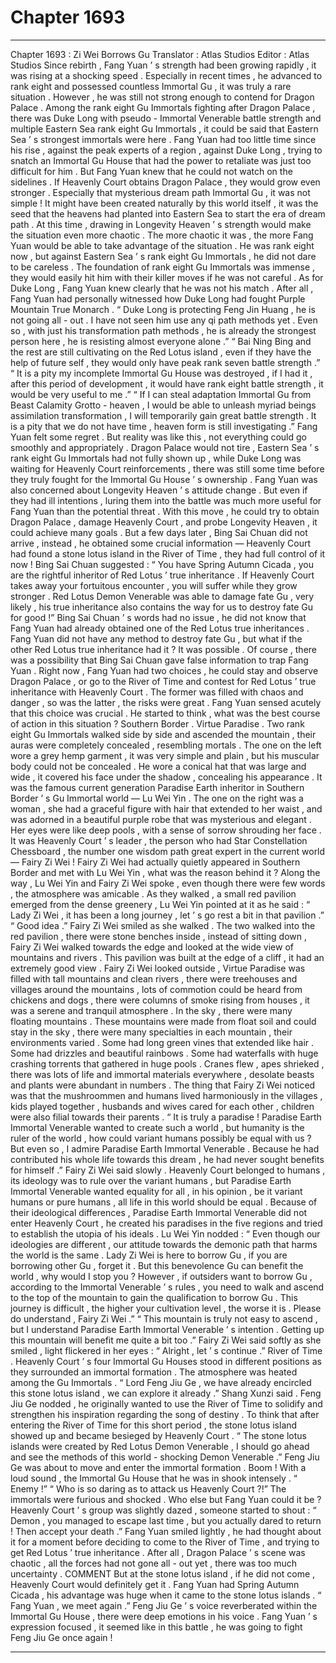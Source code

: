 
# Chapter 1693


---

Chapter 1693 : Zi Wei Borrows Gu
Translator :
Atlas Studios
Editor :
Atlas Studios
Since rebirth , Fang Yuan ’ s strength had been growing rapidly , it was rising at a shocking speed .
Especially in recent times , he advanced to rank eight and possessed countless Immortal Gu , it was truly a rare situation .
However , he was still not strong enough to contend for Dragon Palace .
Among the rank eight Gu Immortals fighting after Dragon Palace , there was Duke Long with pseudo - Immortal Venerable battle strength and multiple Eastern Sea rank eight Gu Immortals , it could be said that Eastern Sea ’ s strongest immortals were here .
Fang Yuan had too little time since his rise , against the peak experts of a region , against Duke Long , trying to snatch an Immortal Gu House that had the power to retaliate was just too difficult for him .
But Fang Yuan knew that he could not watch on the sidelines .
If Heavenly Court obtains Dragon Palace , they would grow even stronger . Especially that mysterious dream path Immortal Gu , it was not simple ! It might have been created naturally by this world itself , it was the seed that the heavens had planted into Eastern Sea to start the era of dream path .
At this time , drawing in Longevity Heaven ’ s strength would make the situation even more chaotic .
The more chaotic it was , the more Fang Yuan would be able to take advantage of the situation .
He was rank eight now , but against Eastern Sea ’ s rank eight Gu Immortals , he did not dare to be careless . The foundation of rank eight Gu Immortals was immense , they would easily hit him with their killer moves if he was not careful .
As for Duke Long , Fang Yuan knew clearly that he was not his match . After all , Fang Yuan had personally witnessed how Duke Long had fought Purple Mountain True Monarch .
“ Duke Long is protecting Feng Jin Huang , he is not going all - out . I have not seen him use any qi path methods yet . Even so , with just his transformation path methods , he is already the strongest person here , he is resisting almost everyone alone .”
“ Bai Ning Bing and the rest are still cultivating on the Red Lotus island , even if they have the help of future self , they would only have peak rank seven battle strength .”
“ It is a pity my incomplete Immortal Gu House was destroyed , if I had it , after this period of development , it would have rank eight battle strength , it would be very useful to me .”
“ If I can steal adaptation Immortal Gu from Beast Calamity Grotto - heaven , I would be able to unleash myriad beings assimilation transformation , I will temporarily gain great battle strength . It is a pity that we do not have time , heaven form is still investigating .”
Fang Yuan felt some regret .
But reality was like this , not everything could go smoothly and appropriately .
Dragon Palace would not tire , Eastern Sea ’ s rank eight Gu Immortals had not fully shown up , while Duke Long was waiting for Heavenly Court reinforcements , there was still some time before they truly fought for the Immortal Gu House ’ s ownership .
Fang Yuan was also concerned about Longevity Heaven ’ s attitude change . But even if they had ill intentions , luring them into the battle was much more useful for Fang Yuan than the potential threat .
With this move , he could try to obtain Dragon Palace , damage Heavenly Court , and probe Longevity Heaven , it could achieve many goals .
But a few days later , Bing Sai Chuan did not arrive , instead , he obtained some crucial information — Heavenly Court had found a stone lotus island in the River of Time , they had full control of it now !
Bing Sai Chuan suggested : “ You have Spring Autumn Cicada , you are the rightful inheritor of Red Lotus ’ true inheritance . If Heavenly Court takes away your fortuitous encounter , you will suffer while they grow stronger . Red Lotus Demon Venerable was able to damage fate Gu , very likely , his true inheritance also contains the way for us to destroy fate Gu for good !”
Bing Sai Chuan ’ s words had no issue , he did not know that Fang Yuan had already obtained one of the Red Lotus true inheritances .
Fang Yuan did not have any method to destroy fate Gu , but what if the other Red Lotus true inheritance had it ?
It was possible .
Of course , there was a possibility that Bing Sai Chuan gave false information to trap Fang Yuan .
Right now , Fang Yuan had two choices , he could stay and observe Dragon Palace , or go to the River of Time and contest for Red Lotus ’ true inheritance with Heavenly Court .
The former was filled with chaos and danger , so was the latter , the risks were great .
Fang Yuan sensed acutely that this choice was crucial . He started to think , what was the best course of action in this situation ?
Southern Border .
Virtue Paradise .
Two rank eight Gu Immortals walked side by side and ascended the mountain , their auras were completely concealed , resembling mortals .
The one on the left wore a grey hemp garment , it was very simple and plain , but his muscular body could not be concealed . He wore a conical hat that was large and wide , it covered his face under the shadow , concealing his appearance .
It was the famous current generation Paradise Earth inheritor in Southern Border ’ s Gu Immortal world — Lu Wei Yin .
The one on the right was a woman , she had a graceful figure with hair that extended to her waist , and was adorned in a beautiful purple robe that was mysterious and elegant . Her eyes were like deep pools , with a sense of sorrow shrouding her face .
It was Heavenly Court ’ s leader , the person who had Star Constellation Chessboard , the number one wisdom path great expert in the current world — Fairy Zi Wei !
Fairy Zi Wei had actually quietly appeared in Southern Border and met with Lu Wei Yin , what was the reason behind it ?
Along the way , Lu Wei Yin and Fairy Zi Wei spoke , even though there were few words , the atmosphere was amicable .
As they walked , a small red pavilion emerged from the dense greenery , Lu Wei Yin pointed at it as he said : “ Lady Zi Wei , it has been a long journey , let ’ s go rest a bit in that pavilion .”
“ Good idea .” Fairy Zi Wei smiled as she walked .
The two walked into the red pavilion , there were stone benches inside , instead of sitting down , Fairy Zi Wei walked towards the edge and looked at the wide view of mountains and rivers .
This pavilion was built at the edge of a cliff , it had an extremely good view .
Fairy Zi Wei looked outside , Virtue Paradise was filled with tall mountains and clean rivers , there were treehouses and villages around the mountains , lots of commotion could be heard from chickens and dogs , there were columns of smoke rising from houses , it was a serene and tranquil atmosphere .
In the sky , there were many floating mountains . These mountains were made from float soil and could stay in the sky , there were many specialties in each mountain , their environments varied . Some had long green vines that extended like hair . Some had drizzles and beautiful rainbows . Some had waterfalls with huge crashing torrents that gathered in huge pools .
Cranes flew , apes shrieked , there was lots of life and immortal materials everywhere , desolate beasts and plants were abundant in numbers .
The thing that Fairy Zi Wei noticed was that the mushroommen and humans lived harmoniously in the villages , kids played together , husbands and wives cared for each other , children were also filial towards their parents .
“ It is truly a paradise ! Paradise Earth Immortal Venerable wanted to create such a world , but humanity is the ruler of the world , how could variant humans possibly be equal with us ? But even so , I admire Paradise Earth Immortal Venerable . Because he had contributed his whole life towards this dream , he had never sought benefits for himself .” Fairy Zi Wei said slowly .
Heavenly Court belonged to humans , its ideology was to rule over the variant humans , but Paradise Earth Immortal Venerable wanted equality for all , in his opinion , be it variant humans or pure humans , all life in this world should be equal .
Because of their ideological differences , Paradise Earth Immortal Venerable did not enter Heavenly Court , he created his paradises in the five regions and tried to establish the utopia of his ideals .
Lu Wei Yin nodded : “ Even though our ideologies are different , our attitude towards the demonic path that harms the world is the same . Lady Zi Wei is here to borrow Gu , if you are borrowing other Gu , forget it . But this benevolence Gu can benefit the world , why would I stop you ? However , if outsiders want to borrow Gu , according to the Immortal Venerable ’ s rules , you need to walk and ascend to the top of the mountain to gain the qualification to borrow Gu . This journey is difficult , the higher your cultivation level , the worse it is . Please do understand , Fairy Zi Wei .”
“ This mountain is truly not easy to ascend , but I understand Paradise Earth Immortal Venerable ’ s intention . Getting up this mountain will benefit me quite a bit too .” Fairy Zi Wei said softly as she smiled , light flickered in her eyes : “ Alright , let ’ s continue .”
River of Time .
Heavenly Court ’ s four Immortal Gu Houses stood in different positions as they surrounded an immortal formation .
The atmosphere was heated among the Gu Immortals .
“ Lord Feng Jiu Ge , we have already encircled this stone lotus island , we can explore it already .” Shang Xunzi said .
Feng Jiu Ge nodded , he originally wanted to use the River of Time to solidify and strengthen his inspiration regarding the song of destiny . To think that after entering the River of Time for this short period , the stone lotus island showed up and became besieged by Heavenly Court .
“ The stone lotus islands were created by Red Lotus Demon Venerable , I should go ahead and see the methods of this world - shocking Demon Venerable .” Feng Jiu Ge was about to move and enter the immortal formation .
Boom !
With a loud sound , the Immortal Gu House that he was in shook intensely .
“ Enemy !”
“ Who is so daring as to attack us Heavenly Court ?!”
The immortals were furious and shocked .
Who else but Fang Yuan could it be ?
Heavenly Court ’ s group was slightly dazed , someone started to shout : “ Demon , you managed to escape last time , but you actually dared to return ! Then accept your death .”
Fang Yuan smiled lightly , he had thought about it for a moment before deciding to come to the River of Time , and trying to get Red Lotus ’ true inheritance .
After all , Dragon Palace ’ s scene was chaotic , all the forces had not gone all - out yet , there was too much uncertainty .
COMMENT
But at the stone lotus island , if he did not come , Heavenly Court would definitely get it . Fang Yuan had Spring Autumn Cicada , his advantage was huge when it came to the stone lotus islands .
“ Fang Yuan , we meet again .” Feng Jiu Ge ’ s voice reverberated within the Immortal Gu House , there were deep emotions in his voice .
Fang Yuan ’ s expression focused , it seemed like in this battle , he was going to fight Feng Jiu Ge once again !

---

